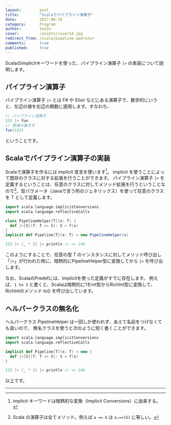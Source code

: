 ```yaml
---
layout:        post
title:         "Scalaでパイプライン演算子"
date:          2017-09-19
category:      Program
author:        tex2e
cover:         /assets/cover14.jpg
redirect_from: /scala/pipeline-operator
comments:      true
published:     true
---
```


Scalaのimplicitキーワードを使った、パイプライン演算子 `|>` の実装について説明します。


パイプライン演算子
----------------

パイプライン演算子 `|>` とは F# や Elixir などにある演算子で、数学的にいうと、左辺の値を右辺の関数に適用します。すなわち、

```scala
// パイプライン演算子
123 |> fun
// 普通の書き方
fun(123)
```

ということです。


Scalaでパイプライン演算子の実装
-------------------------------

Scalaで演算子を作るには implicit 宣言を使います[^1]。
implicit を使うことによって既存のクラスに対する拡張を行うことができます。
パイプライン演算子 `|>` を定義するということは、任意のクラスに対してメソッド拡張を行うということなので[^2]、型パラメータ（Javaで言う所のジェネリックス）を使って任意のクラスを T として定義します。

```scala
import scala.language.implicitConversions
import scala.language.reflectiveCalls

class PipelineHelper[T](x: T) {
  def |>[S](f: T => S): S = f(x)
}
implicit def Pipeline[T](x: T) = new PipelineHelper(x)

123 |> (_ * 2) |> println // => 246
```

このようにすることで、任意の型 T のインスタンスに対してメソッド呼び出し「`|>`」が行われた時に、暗黙的にPipelineHelper型に変換してから `|>` を呼び出します。

なお、ScalaのPredefには、implicitを使った定義がすでに存在します。
例えば、`1 to 3` と書くと、Scalaは暗黙的に1をint型からRichInt型に変換して、RichIntのメソッド to() を呼び出しています。


ヘルパークラスの無名化
-----------------------

ヘルパークラス PipelineHelper は一回しか使われず、あえて名前をつけなくても良いので、
無名クラスを使うと次のように短く書くことができます。

```scala
import scala.language.implicitConversions
import scala.language.reflectiveCalls

implicit def Pipeline[T](x: T) = new {
  def |>[S](f: T => S): S = f(x)
}

123 |> (_ * 2) |> println // => 246
```

以上です。

-----

[^1]: implicit キーワードは暗黙的な変換（Implicit Conversions）に由来する。
[^2]: Scala の演算子は全てメソッド。例えば `a == b` は `a.==(b)` に等しい。
